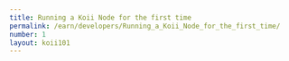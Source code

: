 ```yaml
---
title: Running a Koii Node for the first time
permalink: /earn/developers/Running_a_Koii_Node_for_the_first_time/
number: 1
layout: koii101
---
```

